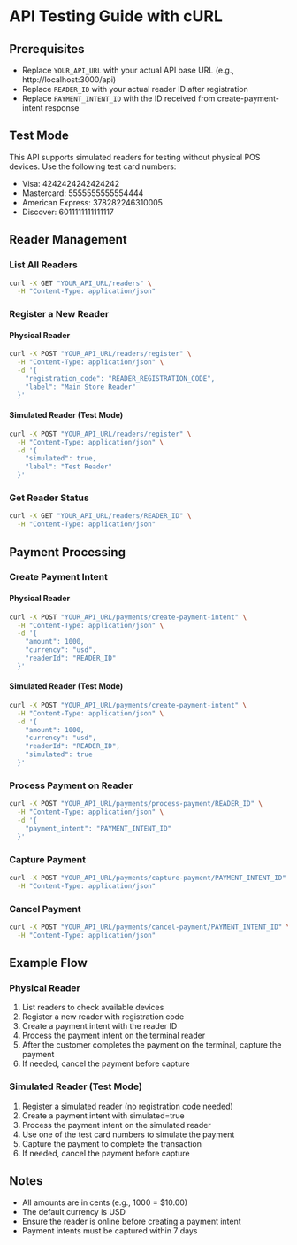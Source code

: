 # API Testing Guide with cURL

## Prerequisites
- Replace `YOUR_API_URL` with your actual API base URL (e.g., http://localhost:3000/api)
- Replace `READER_ID` with your actual reader ID after registration
- Replace `PAYMENT_INTENT_ID` with the ID received from create-payment-intent response

## Test Mode
This API supports simulated readers for testing without physical POS devices. Use the following test card numbers:

- Visa: 4242424242424242
- Mastercard: 5555555555554444
- American Express: 378282246310005
- Discover: 6011111111111117

## Reader Management

### List All Readers
```bash
curl -X GET "YOUR_API_URL/readers" \
  -H "Content-Type: application/json"
```

### Register a New Reader

#### Physical Reader
```bash
curl -X POST "YOUR_API_URL/readers/register" \
  -H "Content-Type: application/json" \
  -d '{
    "registration_code": "READER_REGISTRATION_CODE",
    "label": "Main Store Reader"
  }'
```

#### Simulated Reader (Test Mode)
```bash
curl -X POST "YOUR_API_URL/readers/register" \
  -H "Content-Type: application/json" \
  -d '{
    "simulated": true,
    "label": "Test Reader"
  }'
```

### Get Reader Status
```bash
curl -X GET "YOUR_API_URL/readers/READER_ID" \
  -H "Content-Type: application/json"
```

## Payment Processing

### Create Payment Intent

#### Physical Reader
```bash
curl -X POST "YOUR_API_URL/payments/create-payment-intent" \
  -H "Content-Type: application/json" \
  -d '{
    "amount": 1000,
    "currency": "usd",
    "readerId": "READER_ID"
  }'
```

#### Simulated Reader (Test Mode)
```bash
curl -X POST "YOUR_API_URL/payments/create-payment-intent" \
  -H "Content-Type: application/json" \
  -d '{
    "amount": 1000,
    "currency": "usd",
    "readerId": "READER_ID",
    "simulated": true
  }'
```

### Process Payment on Reader
```bash
curl -X POST "YOUR_API_URL/payments/process-payment/READER_ID" \
  -H "Content-Type: application/json" \
  -d '{
    "payment_intent": "PAYMENT_INTENT_ID"
  }'
```

### Capture Payment
```bash
curl -X POST "YOUR_API_URL/payments/capture-payment/PAYMENT_INTENT_ID" \
  -H "Content-Type: application/json"
```

### Cancel Payment
```bash
curl -X POST "YOUR_API_URL/payments/cancel-payment/PAYMENT_INTENT_ID" \
  -H "Content-Type: application/json"
```

## Example Flow

### Physical Reader
1. List readers to check available devices
2. Register a new reader with registration code
3. Create a payment intent with the reader ID
4. Process the payment intent on the terminal reader
5. After the customer completes the payment on the terminal, capture the payment
6. If needed, cancel the payment before capture

### Simulated Reader (Test Mode)
1. Register a simulated reader (no registration code needed)
2. Create a payment intent with simulated=true
3. Process the payment intent on the simulated reader
4. Use one of the test card numbers to simulate the payment
5. Capture the payment to complete the transaction
6. If needed, cancel the payment before capture

## Notes
- All amounts are in cents (e.g., 1000 = $10.00)
- The default currency is USD
- Ensure the reader is online before creating a payment intent
- Payment intents must be captured within 7 days